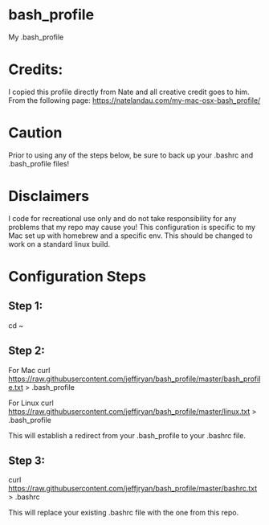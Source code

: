 # bash_profile
My .bash_profile
# Credits:  
I copied this profile directly from Nate and all creative credit goes to him.  From the following page: https://natelandau.com/my-mac-osx-bash_profile/

# Caution
Prior to using any of the steps below, be sure to back up your .bashrc and .bash_profile files!

# Disclaimers
I code for recreational use only and do not take responsibility for any problems that my repo may cause you!
This configuration is specific to my Mac set up with homebrew and a specific env.  This should be changed to work on a standard linux build.

# Configuration Steps
## Step 1: 
  cd ~
## Step 2:
For Mac curl https://raw.githubusercontent.com/jeffjryan/bash_profile/master/bash_profile.txt > .bash_profile

For Linux curl https://raw.githubusercontent.com/jeffjryan/bash_profile/master/linux.txt > .bash_profile

This will establish a redirect from your .bash_profile to your .bashrc file.
## Step 3:
curl https://raw.githubusercontent.com/jeffjryan/bash_profile/master/bashrc.txt > .bashrc

This will replace your existing .bashrc file with the one from this repo.


